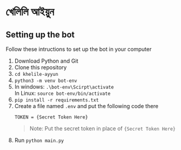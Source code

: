 # খেলিলি আইয়ুন

## Setting up the bot
Follow these intructions to set up the bot in your computer
1. Download Python and Git
2. Clone this repository
3. `cd khelile-ayyun`
4. `python3 -m venv bot-env`
5. In windows: `.\bot-env\Scirpt\activate`\
   In Linux: `source bot-env/bin/activate`
6. `pip install -r requirements.txt`
7. Create a file named `.env` and put the following code there
   ```
   TOKEN = {Secret Token Here}
   ```
   > Note: Put the secret token in place of `{Secret Token Here}`
8. Run `python main.py`
